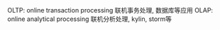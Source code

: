 OLTP: online transaction processing
    联机事务处理, 数据库等应用
OLAP: online analytical processing
    联机分析处理, kylin, storm等
